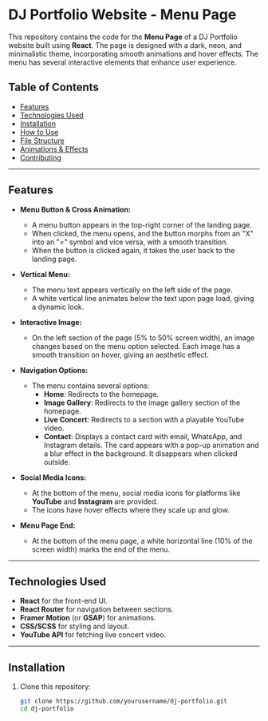 # DJ Portfolio Website - Menu Page

This repository contains the code for the **Menu Page** of a DJ Portfolio website built using **React**. The page is designed with a dark, neon, and minimalistic theme, incorporating smooth animations and hover effects. The menu has several interactive elements that enhance user experience.

## Table of Contents

- [Features](#features)
- [Technologies Used](#technologies-used)
- [Installation](#installation)
- [How to Use](#how-to-use)
- [File Structure](#file-structure)
- [Animations & Effects](#animations--effects)
- [Contributing](#contributing)

---

## Features

- **Menu Button & Cross Animation:**
  - A menu button appears in the top-right corner of the landing page.
  - When clicked, the menu opens, and the button morphs from an "X" into an "=" symbol and vice versa, with a smooth transition.
  - When the button is clicked again, it takes the user back to the landing page.

- **Vertical Menu:**
  - The menu text appears vertically on the left side of the page.
  - A white vertical line animates below the text upon page load, giving a dynamic look.

- **Interactive Image:**
  - On the left section of the page (5% to 50% screen width), an image changes based on the menu option selected. Each image has a smooth transition on hover, giving an aesthetic effect.
  
- **Navigation Options:**
  - The menu contains several options:
    - **Home**: Redirects to the homepage.
    - **Image Gallery**: Redirects to the image gallery section of the homepage.
    - **Live Concert**: Redirects to a section with a playable YouTube video.
    - **Contact**: Displays a contact card with email, WhatsApp, and Instagram details. The card appears with a pop-up animation and a blur effect in the background. It disappears when clicked outside.
  
- **Social Media Icons:**
  - At the bottom of the menu, social media icons for platforms like **YouTube** and **Instagram** are provided.
  - The icons have hover effects where they scale up and glow.

- **Menu Page End:**
  - At the bottom of the menu page, a white horizontal line (10% of the screen width) marks the end of the menu.

---

## Technologies Used

- **React** for the front-end UI.
- **React Router** for navigation between sections.
- **Framer Motion** (or **GSAP**) for animations.
- **CSS/SCSS** for styling and layout.
- **YouTube API** for fetching live concert video.

---

## Installation

1. Clone this repository:

   ```bash
   git clone https://github.com/yourusername/dj-portfolio.git
   cd dj-portfolio
